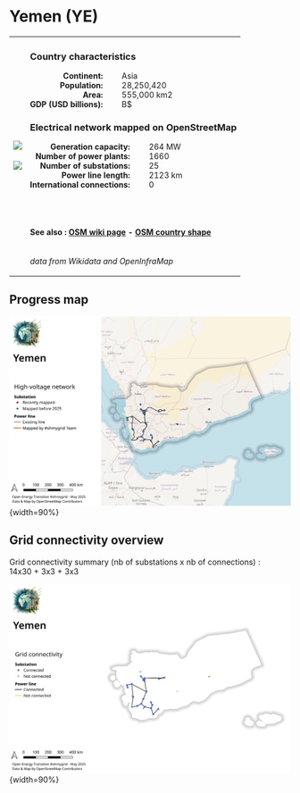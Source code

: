 # Yemen (YE)

<table width="90%">
<tr>
<td>
<img src="https://upload.wikimedia.org/wikipedia/commons/8/89/Flag_of_Yemen.svg" width="250">
<br><br>
<img src="https://upload.wikimedia.org/wikipedia/commons/f/f1/Yemen_%28orthographic_projection%29.svg" width="250"></td>
<td>
<h3>Country characteristics</h3>
<div style="display: inline-block;text-align:right;margin-right:30px;font-weight: bold;">
Continent:<br>Population:<br>Area:<br>GDP (USD billions):
</div>
<div style="display: inline-block;">
Asia<br>28,250,420<br>555,000 km2<br> B$
</div>
<h3>Electrical network mapped on OpenStreetMap</h3>
<div style="display: inline-block;text-align:right;margin-right:30px;font-weight: bold;">Generation capacity:<br>
Number of power plants:<br>
Number of substations:<br>
Power line length:<br>
International connections:<br>
</div>
<div style="display: inline-block;">264 MW<br>
1660<br>
25<br>
2123 km<br>
0<br>
</div>

<br><br><h4>See also :
<a href="https://wiki.openstreetmap.org/wiki/Power_networks/Yemen" target="_blank">OSM wiki page</a> -
<a href="https://openstreetmap.org/relation/305092" target="_blank">OSM country shape</a>
</h4>

<br><i>data from Wikidata and OpenInfraMap</i>
</td>
</tr>
</table>


## Progress map

![Map](../images/maps_countries/YE/high-voltage-network.png){width=90%}



## Grid connectivity overview

Grid connectivity summary (nb of substations x nb of connections) :<br>14x30 + 3x3 + 3x3

![Map](../images/maps_countries/YE/grid-connectivity.png){width=90%}

